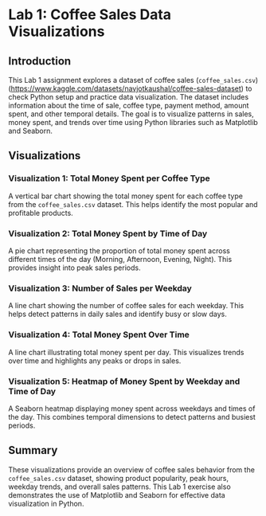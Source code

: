 # Lab 1: Coffee Sales Data Visualizations

## Introduction
This Lab 1 assignment explores a dataset of coffee sales (`coffee_sales.csv`) (https://www.kaggle.com/datasets/navjotkaushal/coffee-sales-dataset) to check Python setup and practice data visualization. The dataset includes information about the time of sale, coffee type, payment method, amount spent, and other temporal details. The goal is to visualize patterns in sales, money spent, and trends over time using Python libraries such as Matplotlib and Seaborn.

## Visualizations

### Visualization 1: Total Money Spent per Coffee Type
A vertical bar chart showing the total money spent for each coffee type from the `coffee_sales.csv` dataset. This helps identify the most popular and profitable products.

### Visualization 2: Total Money Spent by Time of Day
A pie chart representing the proportion of total money spent across different times of the day (Morning, Afternoon, Evening, Night). This provides insight into peak sales periods.

### Visualization 3: Number of Sales per Weekday
A line chart showing the number of coffee sales for each weekday. This helps detect patterns in daily sales and identify busy or slow days.

### Visualization 4: Total Money Spent Over Time
A line chart illustrating total money spent per day. This visualizes trends over time and highlights any peaks or drops in sales.

### Visualization 5: Heatmap of Money Spent by Weekday and Time of Day
A Seaborn heatmap displaying money spent across weekdays and times of the day. This combines temporal dimensions to detect patterns and busiest periods.

## Summary
These visualizations provide an overview of coffee sales behavior from the `coffee_sales.csv` dataset, showing product popularity, peak hours, weekday trends, and overall sales patterns. This Lab 1 exercise also demonstrates the use of Matplotlib and Seaborn for effective data visualization in Python.
